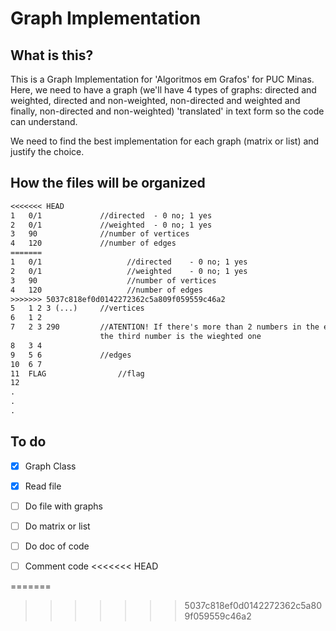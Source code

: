 # Graph Implementation

## What is this?
This is a Graph Implementation for 'Algoritmos em Grafos' for PUC Minas. Here, we need to have a graph (we'll have 4 types of graphs: directed and weighted, directed and non-weighted, non-directed and weighted and finally, non-directed and non-weighted) 'translated' in text form so the code can understand.

We need to find the best implementation for each graph (matrix or list) and justify the choice.

## How the files will be organized
```txt
<<<<<<< HEAD
1	0/1				//directed	- 0 no; 1 yes
2	0/1				//weighted 	- 0 no; 1 yes
3	90 				//number of vertices
4	120				//number of edges
=======
1	0/1				      //directed	- 0 no; 1 yes
2	0/1				      //weighted 	- 0 no; 1 yes
3	90 				      //number of vertices
4	120				      //number of edges
>>>>>>> 5037c818ef0d0142272362c5a809f059559c46a2
5	1 2 3 (...)     //vertices
6	1 2
7	2 3 290         //ATENTION! If there's more than 2 numbers in the edge line, it means that 
                    the third number is the wieghted one
8	3 4
9	5 6             //edges
10	6 7
11	FLAG			    //flag
12
.
.
.

```

## To do
- [x] Graph Class
- [x] Read file
- [ ] Do file with graphs
- [ ] Do matrix or list
- [ ] Do doc of code
- [ ] Comment code
<<<<<<< HEAD




=======
>>>>>>> 5037c818ef0d0142272362c5a809f059559c46a2

